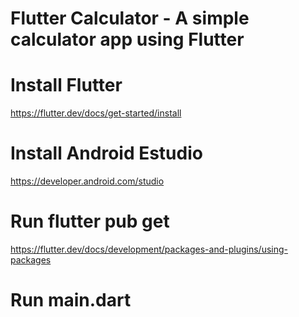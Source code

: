# Flutter Calculator - A simple calculator app using Flutter

# Install Flutter
https://flutter.dev/docs/get-started/install

# Install Android Estudio

https://developer.android.com/studio

# Run flutter pub get
https://flutter.dev/docs/development/packages-and-plugins/using-packages

# Run main.dart
